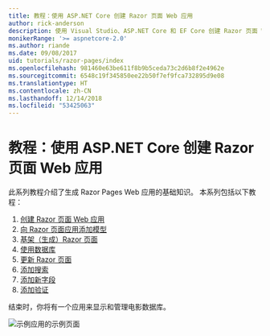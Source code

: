 ```yaml
---
title: 教程：使用 ASP.NET Core 创建 Razor 页面 Web 应用
author: rick-anderson
description: 使用 Visual Studio、ASP.NET Core 和 EF Core 创建 Razor 页面 Web 应用。
monikerRange: '>= aspnetcore-2.0'
ms.author: riande
ms.date: 09/08/2017
uid: tutorials/razor-pages/index
ms.openlocfilehash: 981460e63be611f8b9b5ceda73c2d6b8f2e4962e
ms.sourcegitcommit: 6548c19f345850ee22b50f7ef9fca732895d9e08
ms.translationtype: HT
ms.contentlocale: zh-CN
ms.lasthandoff: 12/14/2018
ms.locfileid: "53425063"
---
```

# <a name="tutorial-create-a-razor-pages-web-app-with-aspnet-core"></a>教程：使用 ASP.NET Core 创建 Razor 页面 Web 应用

此系列教程介绍了生成 Razor Pages Web 应用的基础知识。 本系列包括以下教程：

1. [创建 Razor 页面 Web 应用](xref:tutorials/razor-pages/razor-pages-start)
1. [向 Razor 页面应用添加模型](xref:tutorials/razor-pages/model)
1. [基架（生成）Razor 页面](xref:tutorials/razor-pages/page)
1. [使用数据库](xref:tutorials/razor-pages/sql)
1. [更新 Razor 页面](xref:tutorials/razor-pages/da1)
1. [添加搜索](xref:tutorials/razor-pages/search)
1. [添加新字段](xref:tutorials/razor-pages/new-field)
1. [添加验证](xref:tutorials/razor-pages/validation)

结束时，你将有一个应用来显示和管理电影数据库。

![示例应用的示例页面](index/_static/sample-page.png)
